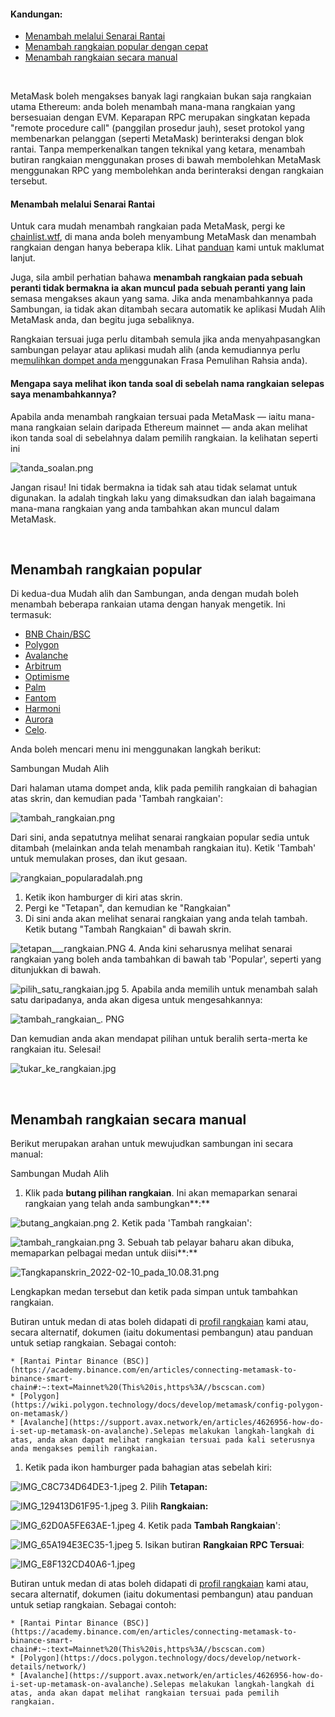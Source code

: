 #### Kandungan:


* [Menambah melalui Senarai Rantai](#h_01G63FNEWV5JGZ6XR0B3P0EAT2)
* [Menambah rangkaian popular dengan cepat](#h_01G63GGCJH5GCYDYPH5RNWNZQ8)
* [Menambah rangkaian secara manual](#h_01G63GGJ83DGDRCS2ZWXM37CV5)


 


MetaMask boleh mengakses banyak lagi rangkaian bukan saja rangkaian utama Ethereum: anda boleh menambah mana-mana rangkaian yang bersesuaian dengan EVM. Keparapan RPC merupakan singkatan kepada "remote procedure call" (panggilan prosedur jauh), seset protokol yang membenarkan pelanggan (seperti MetaMask) berinteraksi dengan blok rantai. Tanpa memperkenalkan tangen teknikal yang ketara, menambah butiran rangkaian menggunakan proses di bawah membolehkan MetaMask menggunakan RPC yang membolehkan anda berinteraksi dengan rangkaian tersebut.



#### Menambah melalui Senarai Rantai


Untuk cara mudah menambah rangkaian pada MetaMask, pergi ke [chainlist.wtf](https://chainlist.wtf/), di mana anda boleh menyambung MetaMask dan menambah rangkaian dengan hanya beberapa klik. Lihat [panduan](https://support.metamask.io/hc/en-us/articles/360058992772) kami untuk maklumat lanjut. 



Juga, sila ambil perhatian bahawa **menambah rangkaian pada sebuah peranti tidak bermakna ia akan muncul pada sebuah peranti yang lain** semasa mengakses akaun yang sama. Jika anda menambahkannya pada Sambungan, ia tidak akan ditambah secara automatik ke aplikasi Mudah Alih MetaMask anda, dan begitu juga sebaliknya.


Rangkaian tersuai juga perlu ditambah semula jika anda menyahpasangkan sambungan pelayar atau aplikasi mudah alih (anda kemudiannya perlu me[mulihkan dompet anda m](https://support.metamask.io/hc/en-us/articles/360015289612)enggunakan Frasa Pemulihan Rahsia anda).



#### Mengapa saya melihat ikon tanda soal di sebelah nama rangkaian selepas saya menambahkannya?


Apabila anda menambah rangkaian tersuai pada MetaMask — iaitu mana-mana rangkaian selain daripada Ethereum mainnet — anda akan melihat ikon tanda soal di sebelahnya dalam pemilih rangkaian. Ia kelihatan seperti ini


![tanda_soalan.png](https://support.metamask.io/hc/article_attachments/11332018723099)


Jangan risau! Ini tidak bermakna ia tidak sah atau tidak selamat untuk digunakan. Ia adalah tingkah laku yang dimaksudkan dan ialah bagaimana mana-mana rangkaian yang anda tambahkan akan muncul dalam MetaMask.



 


Menambah rangkaian popular
--------------------------


Di kedua-dua Mudah alih dan Sambungan, anda dengan mudah boleh menambah beberapa rankaian utama dengan hanyak mengetik. Ini termasuk:


* [BNB Chain/BSC](https://support.metamask.io/hc/en-us/articles/4415758120219)
* [Polygon](https://support.metamask.io/hc/en-us/articles/4415758346267)
* [Avalanche](https://support.metamask.io/hc/en-us/articles/4415758179355)
* [Arbitrum](https://support.metamask.io/hc/en-us/articles/4415758358299)
* [Optimisme](https://support.metamask.io/hc/en-us/articles/4415758352667)
* [Palm](https://support.metamask.io/hc/en-us/articles/4415771874971)
* [Fantom](https://support.metamask.io/hc/en-us/articles/4415758161435)
* [Harmoni](https://support.metamask.io/hc/en-us/articles/4415758143387)
* [Aurora](https://support.metamask.io/hc/en-us/articles/6945467429019)
* [Celo](https://celo.org/).


Anda boleh mencari menu ini menggunakan langkah berikut:




Sambungan Mudah Alih


Dari halaman utama dompet anda, klik pada pemilih rangkaian di bahagian atas skrin, dan kemudian pada 'Tambah rangkaian':


![tambah_rangkaian.png](https://support.metamask.io/hc/article_attachments/10080831633947)


Dari sini, anda sepatutnya melihat senarai rangkaian popular sedia untuk ditambah (melainkan anda telah menambah rangkaian itu). Ketik 'Tambah' untuk memulakan proses, dan ikut gesaan.


![rangkaian_popularadalah.png](https://support.metamask.io/hc/article_attachments/10080831641115)




1. Ketik ikon hamburger di kiri atas skrin.
2. Pergi ke "Tetapan", dan kemudian ke "Rangkaian"
3. Di sini anda akan melihat senarai rangkaian yang anda telah tambah. Ketik butang "Tambah Rangkaian" di bawah skrin.


![tetapan___rangkaian.PNG](https://support.metamask.io/hc/article_attachments/7259190047387/settings___network.PNG)
4. Anda kini seharusnya melihat senarai rangkaian yang boleh anda tambahkan di bawah tab 'Popular', seperti yang ditunjukkan di bawah.


![pilih_satu_rangkaian.jpg](https://support.metamask.io/hc/article_attachments/7259225807771/select_a_network.jpg)
5. Apabila anda memilih untuk menambah salah satu daripadanya, anda akan digesa untuk mengesahkannya:


![tambah_rangkaian_. PNG](https://support.metamask.io/hc/article_attachments/7259201715227/add_network_.PNG)


Dan kemudian anda akan mendapat pilihan untuk beralih serta-merta ke rangkaian itu. Selesai!


![tukar_ke_rangkaian.jpg](https://support.metamask.io/hc/article_attachments/7259203865627/switch_to_network.jpg)




 


Menambah rangkaian secara manual
--------------------------------


Berikut merupakan arahan untuk mewujudkan sambungan ini secara manual:




Sambungan Mudah Alih


1. Klik pada **butang pilihan rangkaian**. Ini akan memaparkan senarai rangkaian yang telah anda sambungkan**:**


![butang_angkaian.png](https://support.metamask.io/hc/article_attachments/6944067839387/networks_button.png)
2. Ketik pada 'Tambah rangkaian':


![tambah_rangkaian.png](https://support.metamask.io/hc/article_attachments/6944123860635/add_network.png)
3. Sebuah tab pelayar baharu akan dibuka, memaparkan pelbagai medan untuk diisi**:**


![Tangkapanskrin_2022-02-10_pada_10.08.31.png](https://support.metamask.io/hc/article_attachments/4418639495451/Screenshot_2022-02-10_at_10.08.31.png)


Lengkapkan medan tersebut dan ketik pada simpan untuk tambahkan rangkaian. 


Butiran untuk medan di atas boleh didapati di [profil rangkaian](https://support.metamask.io/hc/en-us/articles/4415750833691) kami atau, secara alternatif, dokumen (iaitu dokumentasi pembangun) atau panduan untuk setiap rangkaian. Sebagai contoh:


	* [Rantai Pintar Binance (BSC)](https://academy.binance.com/en/articles/connecting-metamask-to-binance-smart-chain#:~:text=Mainnet%20(This%20is,https%3A//bscscan.com)
	* [Polygon](https://wiki.polygon.technology/docs/develop/metamask/config-polygon-on-metamask/)
	* [Avalanche](https://support.avax.network/en/articles/4626956-how-do-i-set-up-metamask-on-avalanche).Selepas melakukan langkah-langkah di atas, anda akan dapat melihat rangkaian tersuai pada kali seterusnya anda mengakses pemilih rangkaian.




1. Ketik pada ikon hamburger pada bahagian atas sebelah kiri:


![IMG_C8C734D64DE3-1.jpeg](https://support.metamask.io/hc/article_attachments/360083350571/IMG_C8C734D64DE3-1.jpeg)
2. Pilih **Tetapan:**


![IMG_129413D61F95-1.jpeg](https://support.metamask.io/hc/article_attachments/360083350591/IMG_129413D61F95-1.jpeg)
3. Pilih **Rangkaian:**


![IMG_62D0A5FE63AE-1.jpeg](https://support.metamask.io/hc/article_attachments/360083317312/IMG_62D0A5FE63AE-1.jpeg)
4. Ketik pada **Tambah Rangkaian**':


![IMG_65A194E3EC35-1.jpeg](https://support.metamask.io/hc/article_attachments/360083350611/IMG_65A194E3EC35-1.jpeg)
5. Isikan butiran **Rangkaian RPC Tersuai**:


![IMG_E8F132CD40A6-1.jpeg](https://support.metamask.io/hc/article_attachments/360083317412/IMG_E8F132CD40A6-1.jpeg)


Butiran untuk medan di atas boleh didapati di [profil rangkaian](https://support.metamask.io/hc/en-us/articles/4415750833691) kami atau, secara alternatif, dokumen (iaitu dokumentasi pembangun) atau panduan untuk setiap rangkaian. Sebagai contoh:


	* [Rantai Pintar Binance (BSC)](https://academy.binance.com/en/articles/connecting-metamask-to-binance-smart-chain#:~:text=Mainnet%20(This%20is,https%3A//bscscan.com)
	* [Polygon](https://docs.polygon.technology/docs/develop/network-details/network/)
	* [Avalanche](https://support.avax.network/en/articles/4626956-how-do-i-set-up-metamask-on-avalanche).Selepas melakukan langkah-langkah di atas, anda akan dapat melihat rangkaian tersuai pada pemilih rangkaian.



